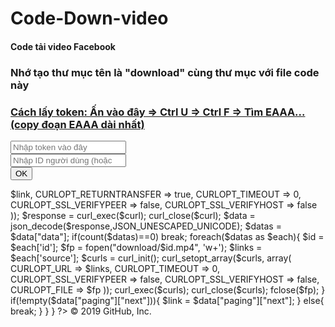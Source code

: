 # Code-Down-video
<!DOCTYPE html>
<html>
<head>
    <title>Download video Facebook</title>
</head>
<body> 
    <h4>Code tải video Facebook</h4>
    <h3>Nhớ tạo thư mục tên là "download" cùng thư mục với file code này</h3>
    <form method="post">
        <h3><a href="https://fb.com/me" target="_blank">Cách lấy token: Ấn vào đây => Ctrl U => Ctrl F => Tìm EAAA... (copy đoạn EAAA dài nhất)</a></h3>
        <input name="token" placeholder="Nhập token vào đây"><br>
        <input type="number" name="id" placeholder="Nhập ID người dùng (hoặc nhóm, hoặc trang) muốn tải"><br>
        <button name="ok">OK</button>
    </form>
</body>
</html>
<?php
if(isset($_POST['ok'])){
    ini_set('max_execution_time', 0);
    $token = $_POST['token'];
    $id    = $_POST['id'];
    $link  = "https://graph.facebook.com/$id/videos?fields=source&limit=100&access_token=$token"; 
    while (true) {
       $curl    = curl_init();
        curl_setopt_array($curl, array(
            CURLOPT_URL => $link,
            CURLOPT_RETURNTRANSFER => true,
            CURLOPT_TIMEOUT => 0,
            CURLOPT_SSL_VERIFYPEER => false,
            CURLOPT_SSL_VERIFYHOST => false
        ));
        $response = curl_exec($curl);
        curl_close($curl);
        $data     = json_decode($response,JSON_UNESCAPED_UNICODE);
        $datas    = $data["data"];
        if(count($datas)==0) break;
        foreach($datas as $each){
            $id    = $each['id'];
            $fp    = fopen("download/$id.mp4", 'w+');
            $links = $each['source'];
            $curls = curl_init();
            curl_setopt_array($curls, array(
                CURLOPT_URL => $links,
                CURLOPT_TIMEOUT => 0,
                CURLOPT_SSL_VERIFYPEER => false,
                CURLOPT_SSL_VERIFYHOST => false,
                CURLOPT_FILE => $fp
            ));
            curl_exec($curls);
            curl_close($curls);
            fclose($fp);
        }
        if(!empty($data["paging"]["next"])){
            $link = $data["paging"]["next"];
        }
        else{
            break;
        }
    }
}
?>
© 2019 GitHub, Inc.
